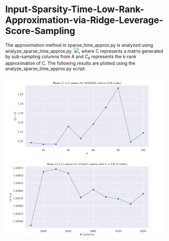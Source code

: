 # Input-Sparsity-Time-Low-Rank-Approximation-via-Ridge-Leverage-Score-Sampling

The approximation method in sparse_time_approx.py is analyzed using analyze_sparse_time_approx.py. <img src="https://render.githubusercontent.com/render/math?math=\|%20A%20-%20(C%20C^{%2B}%20A)_{k}%20\|_{F}^{2}%20\leq%20(1%20%2B%20\epsilon)%20\|%20A%20-%20A_{k}%20\|_F^{2}"/>, where C represents a matrix generated by sub-sampling columns from A and $C_k$ represents the k-rank approximation of C. The following results are plotted using the analyze_sparse_time_approx.py script.

![k vs (1+$\epsilon$)](plot_for_k.png)
![# Columns vs (1+$\epsilon$)](plot_for_C.png)
